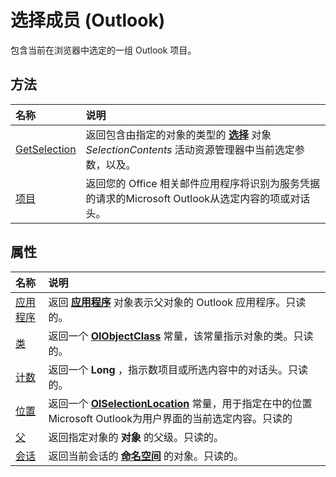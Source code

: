 
# 选择成员 (Outlook)


包含当前在浏览器中选定的一组 Outlook 项目。


## 方法



|**名称**|**说明**|
|:-----|:-----|
|[GetSelection](c6af6665-d97d-3833-1014-5b43282bafc2.md)|返回包含由指定的对象的类型的 **[选择](0b06a3ce-0445-db8f-e6e8-bb7bd469c50f.md)** 对象 _SelectionContents_ 活动资源管理器中当前选定参数，以及。|
|[项目](981b107a-14d7-2dd3-6449-2737b2801c3c.md)|返回您的 Office 相关邮件应用程序将识别为服务凭据的请求的Microsoft Outlook从选定内容的项或对话头。|

## 属性



|**名称**|**说明**|
|:-----|:-----|
|[应用程序](06ce9b99-1323-2611-dd3a-5646bb1b0ec8.md)|返回 **[应用程序](797003e7-ecd1-eccb-eaaf-32d6ddde8348.md)** 对象表示父对象的 Outlook 应用程序。只读的。|
|[类](a05de32a-2a2a-3579-bc47-545efaf92a8d.md)|返回一个 **[OlObjectClass](33d724b3-df3c-2a7f-a80f-93b66d96f588.md)** 常量，该常量指示对象的类。只读的。|
|[计数](ea7a19d2-6261-ce07-97f3-ebe95489a265.md)|返回一个 **Long** ，指示数项目或所选内容中的对话头。只读的。|
|[位置](8a2db72a-8db0-840e-349e-5d9d22f3affb.md)|返回一个 **[OlSelectionLocation](a13e3915-09a1-5130-42b9-caf3fb25c514.md)** 常量，用于指定在中的位置Microsoft Outlook为用户界面的当前选定内容。只读的|
|[父](a081601f-a0ee-d998-f0e9-0193f9db843e.md)|返回指定对象的 **对象** 的父级。只读的。|
|[会话](22390a36-a51c-615d-a646-45e5aa7d253f.md)|返回当前会话的 **[命名空间](f0dcaa19-07f5-5d42-a3bf-2e42b7885644.md)** 的对象。只读的。|
